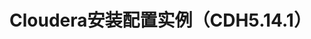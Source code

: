 Cloudera安装配置实例（CDH5.14.1）
=================================================================================
